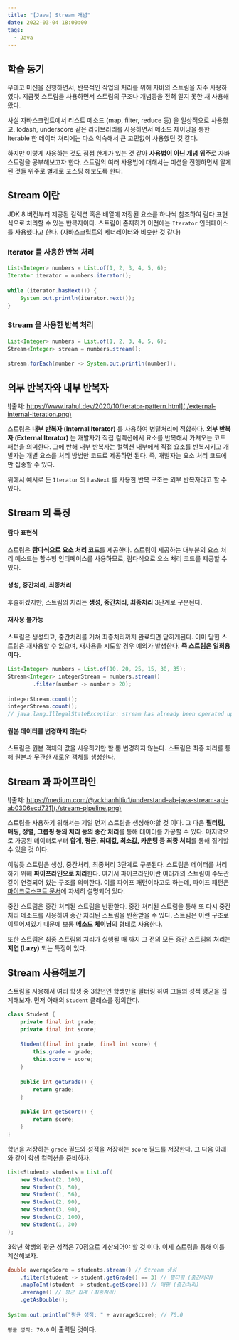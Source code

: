 ```yaml
---
title: "[Java] Stream 개념"
date: 2022-03-04 18:00:00
tags:
  - Java
---
```


## 학습 동기

우테코 미션을 진행하면서, 반복적인 작업의 처리를 위해 자바의 스트림을 자주 사용하였다. 지금껏 스트림을 사용하면서 스트림의 구조나 개념등을 전혀 알지 못한 채 사용해왔다.

사실 자바스크립트에서 리스트 메소드 (map, filter, reduce 등) 을 일상적으로 사용했고, lodash, underscore 같은 라이브러리를 사용하면서 메소드 체이닝을 통한 Iterable 한 데이터 처리에는 다소 익숙해서 큰 고민없이 사용했던 것 같다.

하지만 이렇게 사용하는 것도 점점 한계가 있는 것 같아 **사용법이 아닌 개념 위주**로 자바 스트림을 공부해보고자 한다. 스트림의 여러 사용법에 대해서는 미션을 진행하면서 알게된 것들 위주로 별개로 포스팅 해보도록 한다.

## Stream 이란

JDK 8 버전부터 제공된 컬렉션 혹은 배열에 저장된 요소를 하나씩 참조하여 람다 표현식으로 처리할 수 있는 반복자이다. 스트림이 존재하기 이전에는 `Iterator` 인터페이스를 사용했다고 한다. (자바스크립트의 제너레이터와 비슷한 것 같다)

### Iterator 를 사용한 반복 처리

```java
List<Integer> numbers = List.of(1, 2, 3, 4, 5, 6);
Iterator iterator = numbers.iterator();

while (iterator.hasNext()) {
    System.out.println(iterator.next());
}
```

### Stream 을 사용한 반복 처리

```java
List<Integer> numbers = List.of(1, 2, 3, 4, 5, 6);
Stream<Integer> stream = numbers.stream();

stream.forEach(number -> System.out.println(number));
```

## 외부 반복자와 내부 반복자

![출처: https://www.irahul.dev/2020/10/iterator-pattern.html](./external-internal-iteration.png)

스트림은 **내부 반복자 (Internal Iterator)** 를 사용하여 병렬처리에 적합하다. **외부 반복자 (External Iterator)** 는 개발자가 직접 컬렉션에서 요소를 반복해서 가져오는 코드 패턴을 의미한다. 그에 반해 내부 반복자는 컬렉션 내부에서 직접 요소를 반복시키고 개발자는 개별 요소를 처리 방법만 코드로 제공하면 된다. 즉, 개발자는 요소 처리 코드에만 집중할 수 있다.

위에서 예시로 든 `Iterator` 의 `hasNext` 를 사용한 반복 구조는 외부 반복자라고 할 수 있다.

## Stream 의 특징

#### 람다 표현식

스트림은 **람다식으로 요소 처리 코드**를 제공한다. 스트림이 제공하는 대부분의 요소 처리 메소드는 함수형 인터페이스를 사용하므로, 람다식으로 요소 처리 코드를 제공할 수 있다.

#### 생성, 중간처리, 최종처리

후술하겠지만, 스트림의 처리는 **생성, 중간처리, 최종처리** 3단계로 구분된다.

#### 재사용 불가능

스트림은 생성되고, 중간처리를 거쳐 최종처리까지 완료되면 닫히게된다. 이미 닫힌 스트림은 재사용할 수 없으며, 재사용을 시도할 경우 예외가 발생한다. **즉 스트림은 일회용이다.**

```java
List<Integer> numbers = List.of(10, 20, 25, 15, 30, 35);
Stream<Integer> integerStream = numbers.stream()
        .filter(number -> number > 20);

integerStream.count();
integerStream.count();
// java.lang.IllegalStateException: stream has already been operated upon or closed
```

#### 원본 데이터를 변경하지 않는다

스트림은 원본 객체의 값을 사용하기만 할 뿐 변경하지 않는다. 스트림은 최종 처리를 통해 원본과 무관한 새로운 객체를 생성한다.

## Stream 과 파이프라인

![출처: https://medium.com/@vckhanhitiu1/understand-ab-java-stream-api-ab0306ecd721](./stream-pipeline.png)

스트림을 사용하기 위해서는 제일 먼저 스트림을 생성해야할 것 이다. 그 다음 **필터링, 매핑, 정렬, 그룹핑 등의 처리 등의 중간 처리**를 통해 데이터를 가공할 수 있다. 마지막으로 가공된 데이터로부터 **합계, 평균, 최대값, 최소값, 카운팅 등 최종 처리**를 통해 집계할 수 있을 것 이다.

이렇듯 스트림은 생성, 중간처리, 최종처리 3단계로 구분된다. 스트림은 데이터를 처리하기 위해 **파이프라인으로 처리**한다. 여기서 파이프라인이란 여러개의 스트림이 수도관 같이 연결되어 있는 구조를 의미한다. 이를 파이프 패턴이라고도 하는데, 파이프 패턴은 [마이크로소프트 문서](https://docs.microsoft.com/ko-kr/azure/architecture/patterns/pipes-and-filters)에 자세히 설명되어 있다.

중간 스트림은 중간 처리된 스트림을 반환한다. 중간 처리된 스트림을 통해 또 다시 중간 처리 메소드를 사용하여 중간 처리된 스트림을 반환받을 수 있다. 스트림은 이런 구조로 이루어져있기 때문에 보통 **메소드 체이닝**의 형태로 사용한다.

또한 스트림은 최종 스트림의 처리가 실행될 때 까지 그 전의 모든 중간 스트림의 처리는 **지연 (Lazy)** 되는 특징이 있다.

## Stream 사용해보기

스트림을 사용해서 여러 학생 중 3학년인 학생만을 필터링 하여 그들의 성적 평균을 집계해보자. 먼저 아래의 `Student` 클래스를 정의한다.

```java
class Student {
    private final int grade;
    private final int score;

    Student(final int grade, final int score) {
        this.grade = grade;
        this.score = score;
    }

    public int getGrade() {
        return grade;
    }

    public int getScore() {
        return score;
    }
}
```

학년을 저장하는 `grade` 필드와 성적을 저장하는 `score` 필드를 저장한다. 그 다음 아래와 같이 학생 컬렉션을 준비하자.

```java
List<Student> students = List.of(
    new Student(2, 100),
    new Student(3, 50),
    new Student(1, 56),
    new Student(2, 90),
    new Student(3, 90),
    new Student(2, 100),
    new Student(1, 30)
);
```

3학년 학생의 평균 성적은 70점으로 계산되어야 할 것 이다. 이제 스트림을 통해 이를 계산해보자.

```java
double averageScore = students.stream() // Stream 생성
    .filter(student -> student.getGrade() == 3) // 필터링 (중간처리)
    .mapToInt(student -> student.getScore()) // 매핑 (중간처리)
    .average() // 평균 집계 (최종처리)
    .getAsDouble();

System.out.println("평균 성적: " + averageScore); // 70.0
```

`평균 성적: 70.0` 이 출력될 것이다.
